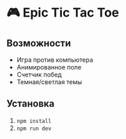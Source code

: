 # 🎮 Epic Tic Tac Toe

## Возможности
- Игра против компьютера
- Анимированное поле
- Счетчик побед
- Темная/светлая темы

## Установка
1. `npm install`
2. `npm run dev`